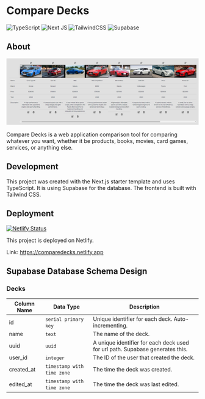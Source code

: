 # Compare Decks

![TypeScript](https://img.shields.io/badge/typescript-%23007ACC.svg?style=for-the-badge&logo=typescript&logoColor=white)
![Next JS](https://img.shields.io/badge/Next-black?style=for-the-badge&logo=next.js&logoColor=white)
![TailwindCSS](https://img.shields.io/badge/tailwindcss-%2338B2AC.svg?style=for-the-badge&logo=tailwind-css&logoColor=white)
![Supabase](https://img.shields.io/badge/Supabase-3ECF8E?style=for-the-badge&logo=supabase&logoColor=white)

## About

![screenshot](/src/_assets/images/comparedecksPage.png)

Compare Decks is a web application comparison tool for comparing
whatever you want, whether it be products, books, movies, card games, services, or anything else.

<!-- ## Features

- Create a deck and add cards to it
- Compare multiple cards at once
- Edit and delete decks
- Edit and delete cards
-->

## Development

This project was created with the Next.js starter template and uses TypeScript. It is using Supabase for the database. The frontend is built with Tailwind CSS.

## Deployment

[![Netlify Status](https://api.netlify.com/api/v1/badges/eafede55-9ddf-4356-abc8-3e0c4d65433c/deploy-status)](https://app.netlify.com/sites/comparedecks/deploys)

This project is deployed on Netlify.

Link: https://comparedecks.netlify.app

## Supabase Database Schema Design

### Decks

| Column Name | Data Type                  | Description                                                                   |
| ----------- | -------------------------- | ----------------------------------------------------------------------------- |
| id          | `serial primary key`       | Unique identifier for each deck. Auto-incrementing.                           |
| name        | `text`                     | The name of the deck.                                                         |
| uuid        | `uuid`                     | A unique identifier for each deck used for url path. Supabase generates this. |
| user_id     | `integer`                  | The ID of the user that created the deck.                                     |
| created_at  | `timestamp with time zone` | The time the deck was created.                                                |
| edited_at   | `timestamp with time zone` | The time the deck was last edited.                                            |
